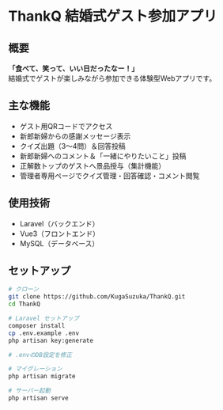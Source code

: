 # ThankQ 結婚式ゲスト参加アプリ

## 概要
**「食べて、笑って、いい日だったなー！」**  
結婚式でゲストが楽しみながら参加できる体験型Webアプリです。

## 主な機能

- ゲスト用QRコードでアクセス
- 新郎新婦からの感謝メッセージ表示
- クイズ出題（3〜4問）＆回答投稿
- 新郎新婦へのコメント＆「一緒にやりたいこと」投稿
- 正解数トップのゲストへ景品授与（集計機能）
- 管理者専用ページでクイズ管理・回答確認・コメント閲覧

## 使用技術

- Laravel（バックエンド）
- Vue3（フロントエンド）
- MySQL（データベース）

## セットアップ

```bash
# クローン
git clone https://github.com/KugaSuzuka/ThankQ.git
cd ThankQ

# Laravel セットアップ
composer install
cp .env.example .env
php artisan key:generate

# .envのDB設定を修正

# マイグレーション
php artisan migrate

# サーバー起動
php artisan serve

